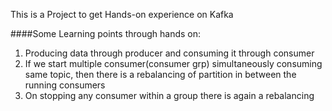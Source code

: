 This is a Project to get Hands-on experience on Kafka


####Some Learning points through hands on:
1. Producing data through producer and consuming it through consumer
2. If we start multiple consumer(consumer grp) simultaneously consuming same topic, then there is a rebalancing of partition in between the running consumers
3. On stopping any consumer within a group there is again a rebalancing